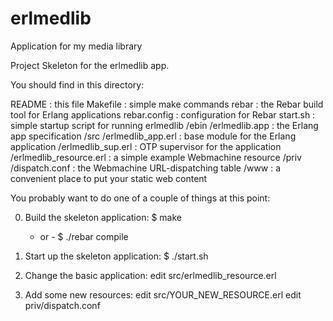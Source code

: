 erlmedlib
=========

Application for my media library

Project Skeleton for the erlmedlib app.

You should find in this directory:

README : this file
Makefile : simple make commands
rebar : the Rebar build tool for Erlang applications
rebar.config : configuration for Rebar
start.sh : simple startup script for running erlmedlib
/ebin
  /erlmedlib.app : the Erlang app specification
/src
  /erlmedlib_app.erl : base module for the Erlang application
  /erlmedlib_sup.erl : OTP supervisor for the application
  /erlmedlib_resource.erl : a simple example Webmachine resource
/priv
  /dispatch.conf : the Webmachine URL-dispatching table
  /www : a convenient place to put your static web content

You probably want to do one of a couple of things at this point:

0. Build the skeleton application:
   $ make
   - or -
   $ ./rebar compile

1. Start up the skeleton application:
   $ ./start.sh

2. Change the basic application:
   edit src/erlmedlib_resource.erl

3. Add some new resources:
   edit src/YOUR_NEW_RESOURCE.erl
   edit priv/dispatch.conf
